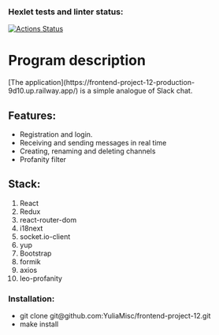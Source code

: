 ### Hexlet tests and linter status:
[![Actions Status](https://github.com/YuliaMisc/frontend-project-12/workflows/hexlet-check/badge.svg)](https://github.com/YuliaMisc/frontend-project-12/actions)

<h1>Program description</h1>
[The application](https://frontend-project-12-production-9d10.up.railway.app/) is a simple analogue of Slack chat.

<h2>Features:</h2>
<ul>
  <li>Registration and login.</li>
  <li>Receiving and sending messages in real time</li>
  <li>Creating, renaming and deleting channels</li>
  <li>Profanity filter</li>
</ul>

<h2>Stack:</h2>
<ol>
  <li>React</li>
  <li>Redux</li>
  <li>react-router-dom</li>
  <li>i18next</li>
  <li>socket.io-client</li>
  <li>yup</li>
  <li>Bootstrap</li>
  <li>formik</li>
  <li>axios</li>
  <li>leo-profanity</li>
</ol>

<h3>Installation:</h3>
<ul>
  <li>git clone git@github.com:YuliaMisc/frontend-project-12.git</li>
  <li>make install</li>
</ul>
